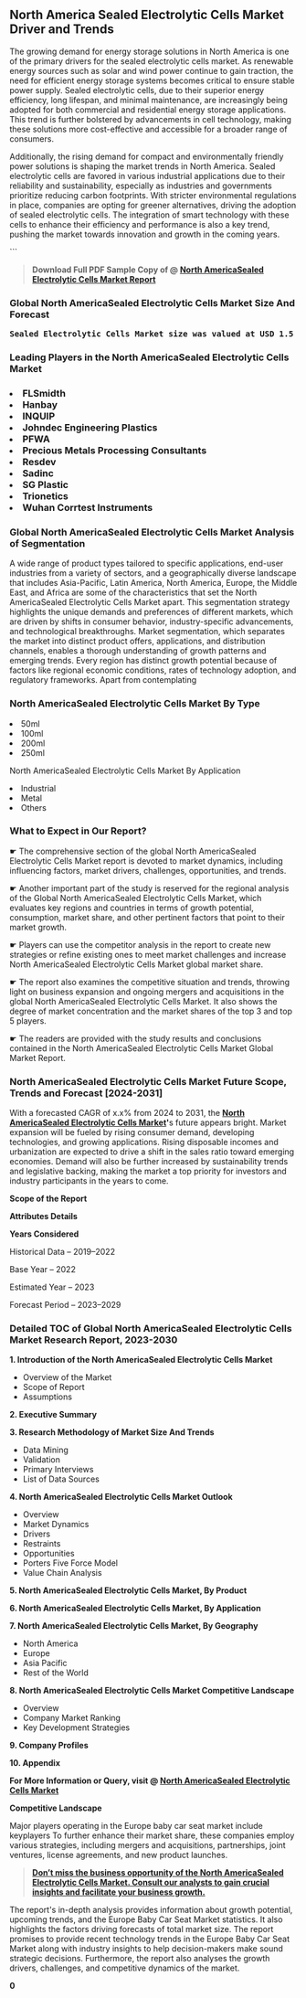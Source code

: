 <p><h2>North America Sealed Electrolytic Cells Market Driver and Trends</h2><p>The growing demand for energy storage solutions in North America is one of the primary drivers for the sealed electrolytic cells market. As renewable energy sources such as solar and wind power continue to gain traction, the need for efficient energy storage systems becomes critical to ensure stable power supply. Sealed electrolytic cells, due to their superior energy efficiency, long lifespan, and minimal maintenance, are increasingly being adopted for both commercial and residential energy storage applications. This trend is further bolstered by advancements in cell technology, making these solutions more cost-effective and accessible for a broader range of consumers.</p><p>Additionally, the rising demand for compact and environmentally friendly power solutions is shaping the market trends in North America. Sealed electrolytic cells are favored in various industrial applications due to their reliability and sustainability, especially as industries and governments prioritize reducing carbon footprints. With stricter environmental regulations in place, companies are opting for greener alternatives, driving the adoption of sealed electrolytic cells. The integration of smart technology with these cells to enhance their efficiency and performance is also a key trend, pushing the market towards innovation and growth in the coming years.</p>```</p><blockquote id="" class=""><strong>Download Full PDF Sample Copy of @&nbsp;<a href="https://www.verifiedmarketreports.com/download-sample/?rid=312274&utm_source=GitHub-Jan&utm_medium=251" target="_blank">North AmericaSealed Electrolytic Cells Market Report</a>&nbsp;&nbsp;</strong></blockquote><h3 id="" class=""><strong>Global&nbsp;North AmericaSealed Electrolytic Cells Market Size And Forecast</strong></h3><pre class="reader-text-block__code-block"><strong>Sealed Electrolytic Cells Market size was valued at USD 1.5 Billion in 2022 and is projected to reach USD 2.5 Billion by 2030, growing at a CAGR of 7.2% from 2024 to 2030.</strong></pre><h3 id="" class="">Leading Players in the&nbsp;North AmericaSealed Electrolytic Cells Market</h3><h3 class=""></Li><Li>FLSmidth</Li><Li> Hanbay</Li><Li> INQUIP</Li><Li> Johndec Engineering Plastics</Li><Li> PFWA</Li><Li> Precious Metals Processing Consultants</Li><Li> Resdev</Li><Li> Sadinc</Li><Li> SG Plastic</Li><Li> Trionetics</Li><Li> Wuhan Corrtest Instruments</h3><h3 id="" class="">Global&nbsp;North AmericaSealed Electrolytic Cells Market Analysis of Segmentation</h3><p id="" class="">A wide range of product types tailored to specific applications, end-user industries from a variety of sectors, and a geographically diverse landscape that includes Asia-Pacific, Latin America, North America, Europe, the Middle East, and Africa are some of the characteristics that set the North AmericaSealed Electrolytic Cells Market apart. This segmentation strategy highlights the unique demands and preferences of different markets, which are driven by shifts in consumer behavior, industry-specific advancements, and technological breakthroughs. Market segmentation, which separates the market into distinct product offers, applications, and distribution channels, enables a thorough understanding of growth patterns and emerging trends. Every region has distinct growth potential because of factors like regional economic conditions, rates of technology adoption, and regulatory frameworks. Apart from contemplating</p><h3 id="" class="">North AmericaSealed Electrolytic Cells Market&nbsp;By Type</h3><p></Li><Li>50ml</Li><Li> 100ml</Li><Li> 200ml</Li><Li> 250ml</p><div class="" data-test-id=""><p>North AmericaSealed Electrolytic Cells Market&nbsp;By Application</p></div><p class=""></Li><Li>Industrial</Li><Li> Metal</Li><Li> Others</p><div class="" data-test-id=""><h3><span class="">What to Expect in Our Report?</span></h3></div><div class="" data-test-id=""><p><span class="">☛ The comprehensive section of the global North AmericaSealed Electrolytic Cells Market report is devoted to market dynamics, including influencing factors, market drivers, challenges, opportunities, and trends.</span></p></div><div class="" data-test-id=""><p><span class="">☛ Another important part of the study is reserved for the regional analysis of the Global North AmericaSealed Electrolytic Cells Market, which evaluates key regions and countries in terms of growth potential, consumption, market share, and other pertinent factors that point to their market growth.</span></p></div><div class="" data-test-id=""><p><span class="">☛ Players can use the competitor analysis in the report to create new strategies or refine existing ones to meet market challenges and increase North AmericaSealed Electrolytic Cells Market global market share.</span></p></div><div class="" data-test-id=""><p><span class="">☛ The report also examines the competitive situation and trends, throwing light on business expansion and ongoing mergers and acquisitions in the global North AmericaSealed Electrolytic Cells Market. It also shows the degree of market concentration and the market shares of the top 3 and top 5 players.</span></p></div><div class="" data-test-id=""><p><span class="">☛ The readers are provided with the study results and conclusions contained in the North AmericaSealed Electrolytic Cells Market Global Market Report.</span></p></div><div class="" data-test-id=""><h3><span class="">North AmericaSealed Electrolytic Cells Market Future Scope, Trends and Forecast [2024-2031]</span></h3></div><div class="" data-test-id=""><p><span class="">With a forecasted CAGR of x.x% from 2024 to 2031, the <strong><a href="https://www.verifiedmarketreports.com/download-sample/?rid=312274&utm_source=GitHub-Jan&utm_medium=251" target="_blank">North AmericaSealed Electrolytic Cells Market</a>'</strong>s future appears bright. Market expansion will be fueled by rising consumer demand, developing technologies, and growing applications. Rising disposable incomes and urbanization are expected to drive a shift in the sales ratio toward emerging economies. Demand will also be further increased by sustainability trends and legislative backing, making the market a top priority for investors and industry participants in the years to come.</span></p><p id="ember66" class="ember-view reader-text-block__paragraph"><strong>Scope of the Report</strong></p><p id="ember67" class="ember-view reader-text-block__paragraph"><strong>Attributes Details</strong></p><p id="ember68" class="ember-view reader-text-block__paragraph"><strong>Years Considered</strong></p><p id="ember69" class="ember-view reader-text-block__paragraph">Historical Data &ndash; 2019&ndash;2022</p><p id="ember70" class="ember-view reader-text-block__paragraph">Base Year &ndash; 2022</p><p id="ember71" class="ember-view reader-text-block__paragraph">Estimated Year &ndash; 2023</p><p id="ember72" class="ember-view reader-text-block__paragraph">Forecast Period &ndash; 2023&ndash;2029</p></div><h3 id="" class="">Detailed TOC of Global North AmericaSealed Electrolytic Cells Market Research Report, 2023-2030</h3><p id="" class=""><strong>1. Introduction of the North AmericaSealed Electrolytic Cells Market</strong></p><ul><li>Overview of the Market</li><li>Scope of Report</li><li>Assumptions</li></ul><p id="" class=""><strong>2. Executive Summary</strong></p><p id="" class=""><strong>3. Research Methodology of Market Size And Trends</strong></p><ul><li>Data Mining</li><li>Validation</li><li>Primary Interviews</li><li>List of Data Sources</li></ul><p id="" class=""><strong>4. North AmericaSealed Electrolytic Cells Market Outlook</strong></p><ul><li>Overview</li><li>Market Dynamics</li><li>Drivers</li><li>Restraints</li><li>Opportunities</li><li>Porters Five Force Model</li><li>Value Chain Analysis</li></ul><p id="" class=""><strong>5. North AmericaSealed Electrolytic Cells Market, By Product</strong></p><p id="" class=""><strong>6. North AmericaSealed Electrolytic Cells Market, By Application</strong></p><p id="" class=""><strong>7. North AmericaSealed Electrolytic Cells Market, By Geography</strong></p><ul><li>North America</li><li>Europe</li><li>Asia Pacific</li><li>Rest of the World</li></ul><p id="" class=""><strong>8. North AmericaSealed Electrolytic Cells Market Competitive Landscape</strong></p><ul><li>Overview</li><li>Company Market Ranking</li><li>Key Development Strategies</li></ul><p id="" class=""><strong>9. Company Profiles</strong></p><p id="" class=""><strong>10. Appendix</strong></p><p><strong>For More Information or Query, visit&nbsp;@ <a href="https://www.verifiedmarketreports.com/product/sealed-electrolytic-cells-market/" target="_blank">North AmericaSealed Electrolytic Cells Market</a></strong></p><p id="ember61" class="ember-view reader-text-block__paragraph"><strong>Competitive Landscape</strong></p><p id="ember62" class="ember-view reader-text-block__paragraph">Major players operating in the Europe baby car seat market include keyplayers To further enhance their market share, these companies employ various strategies, including mergers and acquisitions, partnerships, joint ventures, license agreements, and new product launches.</p><blockquote id="ember63" class="ember-view reader-text-block__blockquote"><strong><a href="https://www.verifiedmarketreports.com/download-sample/?rid=312274&utm_source=GitHub-Jan&utm_medium=251" target="_blank">Don&rsquo;t miss the business opportunity of the North AmericaSealed Electrolytic Cells Market. Consult our analysts to gain crucial insights and facilitate your business growth.</a></strong></blockquote><p id="ember64" class="ember-view reader-text-block__paragraph">The report's in-depth analysis provides information about growth potential, upcoming trends, and the Europe Baby Car Seat Market statistics. It also highlights the factors driving forecasts of total market size. The report promises to provide recent technology trends in the Europe Baby Car Seat Market along with industry insights to help decision-makers make sound strategic decisions. Furthermore, the report also analyses the growth drivers, challenges, and competitive dynamics of the market.</p><p class="ember-view reader-text-block__paragraph"><strong>0</strong></p>
